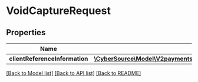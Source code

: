 # VoidCaptureRequest

## Properties
Name | Type | Description | Notes
------------ | ------------- | ------------- | -------------
**clientReferenceInformation** | [**\CyberSource\Model\V2paymentsidreversalsClientReferenceInformation**](V2paymentsidreversalsClientReferenceInformation.md) |  | [optional] 

[[Back to Model list]](../README.md#documentation-for-models) [[Back to API list]](../README.md#documentation-for-api-endpoints) [[Back to README]](../README.md)



